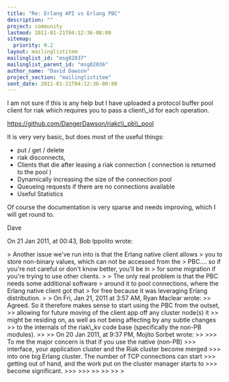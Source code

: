```yaml
---
title: "Re: Erlang API vs Erlang PBC"
description: ""
project: community
lastmod: 2011-01-21T04:12:36-08:00
sitemap:
  priority: 0.2
layout: mailinglistitem
mailinglist_id: "msg02037"
mailinglist_parent_id: "msg02036"
author_name: "David Dawson"
project_section: "mailinglistitem"
sent_date: 2011-01-21T04:12:36-08:00
---
```



I am not sure if this is any help but I have uploaded a protocol buffer pool 
client for riak which requires you to pass a client\\_id for each operation.

https://github.com/DangerDawson/riakc\\_pb\\_pool

It is very very basic, but does most of the useful things:

 - put / get / delete
 - riak disconnects, 
 - Clients that die after leasing a riak connection ( connection is 
returned to the pool )
 - Dynamically increasing the size of the connection pool
 - Queueing requests if there are no connections available
 - Useful Statistics

Of course the documentation is very sparse and needs improving, which I will 
get round to.

Dave


On 21 Jan 2011, at 00:43, Bob Ippolito wrote:

&gt; Another issue we've run into is that the Erlang native client allows
&gt; you to store non-binary values, which can not be accessed from the
&gt; PBC.... so if you're not careful or don't know better, you'll be in
&gt; for some migration if you're trying to use other clients.
&gt; 
&gt; The only real problem is that the PBC needs some additional software
&gt; around it to pool connections, where the Erlang native client got that
&gt; for free because it was leveraging Erlang distribution.
&gt; 
&gt; On Fri, Jan 21, 2011 at 3:57 AM, Ryan Maclear  wrote:
&gt;&gt; Agreed. So it therefore makes sense to start using the PBC from the outset, 
&gt;&gt; allowing for future moving of the client app off any cluster node(s) it 
&gt;&gt; might be residing on, as well as not being affecting by any subtle changes 
&gt;&gt; to the internals of the riak\\_kv code base (specifically the non-PB modules).
&gt;&gt; 
&gt;&gt; On 20 Jan 2011, at 9:37 PM, Mojito Sorbet wrote:
&gt;&gt; 
&gt;&gt;&gt; To me the major concern is that if you use the native (non-PB)
&gt;&gt;&gt; interface, your application cluster and the Riak cluster become merged
&gt;&gt;&gt; into one big Erlang cluster. The number of TCP connections can start
&gt;&gt;&gt; getting out of hand, and the work put on the cluster manager starts to
&gt;&gt;&gt; become significant.
&gt;&gt;&gt; 
&gt;&gt;&gt; 
&gt;&gt; 
&gt;&gt; 
&gt;&gt; 
&gt; 
